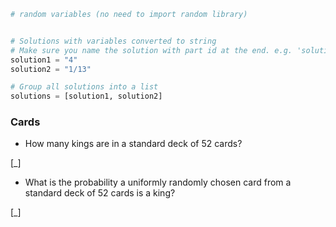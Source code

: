 ```python
# random variables (no need to import random library)


# Solutions with variables converted to string
# Make sure you name the solution with part id at the end. e.g. 'solution1' will be solution for part 1.
solution1 = "4"
solution2 = "1/13"

# Group all solutions into a list
solutions = [solution1, solution2]

```

### Cards ###

* How many kings are in a standard deck of 52 cards?

[_]

* What is the probability a uniformly randomly chosen card from a standard deck of 52 cards is a king?

[_]
